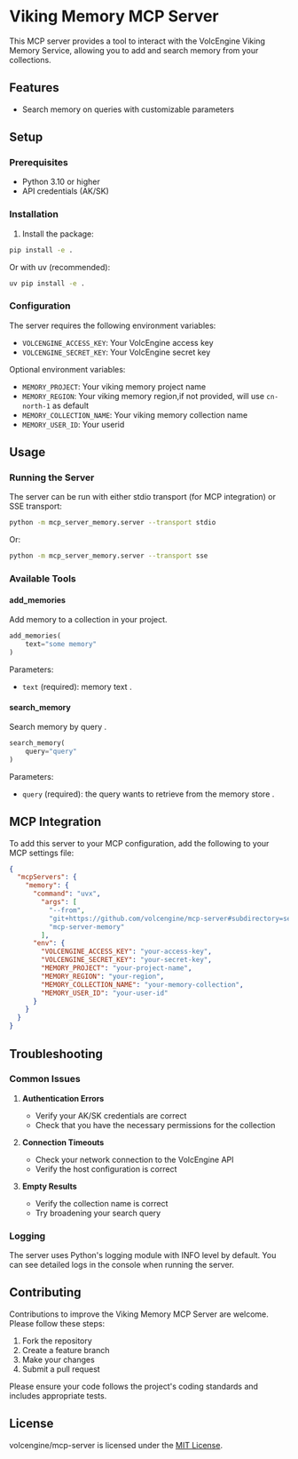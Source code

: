 # Viking Memory MCP Server

This MCP server provides a tool to interact with the VolcEngine Viking Memory Service, allowing you to add and search memory from your collections. 


## Features

- Search memory on queries with customizable parameters

## Setup

### Prerequisites

- Python 3.10 or higher
- API credentials (AK/SK)

### Installation

1. Install the package:

```bash
pip install -e .
```

Or with uv (recommended):

```bash
uv pip install -e .
```

### Configuration

The server requires the following environment variables:

- `VOLCENGINE_ACCESS_KEY`: Your VolcEngine access key
- `VOLCENGINE_SECRET_KEY`: Your VolcEngine secret key

Optional environment variables:
- `MEMORY_PROJECT`: Your viking memory project name
- `MEMORY_REGION`: Your viking memory region,if not provided, will use `cn-north-1` as default
- `MEMORY_COLLECTION_NAME`: Your viking memory collection name
- `MEMORY_USER_ID`: Your userid

## Usage

### Running the Server

The server can be run with either stdio transport (for MCP integration) or SSE transport:

```bash
python -m mcp_server_memory.server --transport stdio
```

Or:

```bash
python -m mcp_server_memory.server --transport sse
```

### Available Tools

#### add_memories

Add memory to a collection in your project.

```python
add_memories(
    text="some memory"
)
```

Parameters:
- `text` (required): memory text .

#### search_memory

Search memory by query .

```python
search_memory(
    query="query"
)
```

Parameters:
- `query` (required): the query wants to retrieve from the memory store .

## MCP Integration

To add this server to your MCP configuration, add the following to your MCP settings file:

```json
{
  "mcpServers": {
    "memory": {
      "command": "uvx",
        "args": [
          "--from",
          "git+https://github.com/volcengine/mcp-server#subdirectory=server/mcp_server_memory",
          "mcp-server-memory"
        ],
      "env": {
        "VOLCENGINE_ACCESS_KEY": "your-access-key",
        "VOLCENGINE_SECRET_KEY": "your-secret-key",
        "MEMORY_PROJECT": "your-project-name",
        "MEMORY_REGION": "your-region",
        "MEMORY_COLLECTION_NAME": "your-memory-collection", 
        "MEMORY_USER_ID": "your-user-id"
      }
    }
  }
}
```

## Troubleshooting

### Common Issues

1. **Authentication Errors**
   - Verify your AK/SK credentials are correct
   - Check that you have the necessary permissions for the collection

2. **Connection Timeouts**
   - Check your network connection to the VolcEngine API
   - Verify the host configuration is correct

3. **Empty Results**
   - Verify the collection name is correct
   - Try broadening your search query

### Logging

The server uses Python's logging module with INFO level by default. You can see detailed logs in the console when running the server.

## Contributing

Contributions to improve the Viking Memory MCP Server are welcome. Please follow these steps:

1. Fork the repository
2. Create a feature branch
3. Make your changes
4. Submit a pull request

Please ensure your code follows the project's coding standards and includes appropriate tests.

## License

volcengine/mcp-server is licensed under the [MIT License](https://github.com/volcengine/mcp-server/blob/main/LICENSE).
